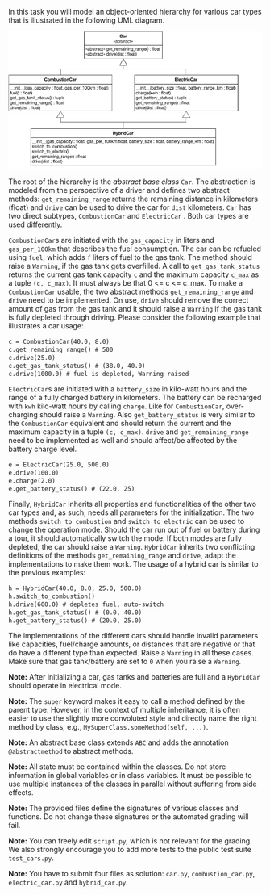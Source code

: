 In this task you will model an object-oriented hierarchy for various car types that is illustrated in the following UML diagram.

![UML for Car Hierarchy](task/resource/cars.png)

The root of the hierarchy is the *abstract base class* `Car`. The abstraction is modeled from the perspective of a driver and defines two abstract methods: `get_remaining_range` returns the remaining distance in kilometers (float) and `drive` can be used to drive the car for `dist` kilometers. `Car` has two direct subtypes, `CombustionCar` and `ElectricCar` . Both car types are used differently. 

`CombustionCar`s are initiated with the `gas_capacity` in liters and `gas_per_100km` that describes the fuel consumption. The car can be refueled using `fuel`, which adds `f` liters of fuel to the gas tank. The method should raise a `Warning`, if the gas tank gets overfilled. A call to `get_gas_tank_status` returns the current gas tank capacity `c` and the maximum capacity `c_max` as a tuple `(c, c_max)`. It must always be that 0 <= c <= c_max. To make a `CombustionCar` usable, the two abstract methods `get_remaining_range` and `drive` need to be implemented. On use, `drive` should remove the correct amount of gas from the gas tank and it should raise a `Warning` if the gas tank is fully depleted through driving. Please consider the following example that illustrates a car usage:

    c = CombustionCar(40.0, 8.0)
    c.get_remaining_range() # 500
    c.drive(25.0)
    c.get_gas_tank_status() # (38.0, 40.0)
    c.drive(1000.0) # fuel is depleted, Warning raised

`ElectricCar`s are initiated with a `battery_size` in kilo-watt hours and the range of a fully charged battery in kilometers. The battery can be recharged with `kwh` kilo-watt hours by calling `charge`. Like for `CombustionCar`, over-charging should raise a `Warning`. Also `get_battery_status` is very similar to the `CombustionCar` equivalent and should return the current and the maximum capacity in a tuple `(c, c_max)`. `drive` and `get_remaining_range` need to be implemented as well and should affect/be affected by the battery charge level.

    e = ElectricCar(25.0, 500.0)
    e.drive(100.0)
    e.charge(2.0)
    e.get_battery_status() # (22.0, 25)

Finally, `HybridCar` inherits all properties and functionalities of the other two car types and, as such, needs all parameters for the initialization. The two methods `switch_to_combustion` and `switch_to_electric` can be used to change the operation mode. Should the car run out of fuel or battery during a tour, it should automatically switch the mode. If both modes are fully depleted, the car should raise a `Warning`. `HybridCar` inherits two conflicting definitions of the methods `get_remaining_range` and `drive`, adapt the implementations to make them work. The usage of a hybrid car is similar to the previous examples:

    h = HybridCar(40.0, 8.0, 25.0, 500.0)
    h.switch_to_combustion()
    h.drive(600.0) # depletes fuel, auto-switch
    h.get_gas_tank_status() # (0.0, 40.0)
    h.get_battery_status() # (20.0, 25.0)

The implementations of the different cars should handle invalid parameters like capacities, fuel/charge amounts, or distances that are negative or that do have a different type than expected. Raise a `Warning` in all these cases. Make sure that gas tank/battery are set to `0` when you raise a `Warning`.

**Note:** After initializing a car, gas tanks and batteries are full and a `HybridCar` should operate in electrical mode.

**Note:** The `super` keyword makes it easy to call a method defined by the parent type. However, in the context of multiple inheritance, it is often easier to use the slightly more convoluted style and directly name the right method by class, e.g., `MySuperClass.someMethod(self, ...)`.

**Note:** An abstract base class extends `ABC` and adds the annotation `@abstractmethod` to abstract methods.

**Note:** All state must be contained within the classes. Do not store information in global variables or in class variables. It must be possible to use multiple instances of the classes in parallel without suffering from side effects.

**Note:** The provided files define the signatures of various classes and functions. Do not change these signatures or the automated grading will fail.

**Note:** You can freely edit `script.py`, which is not relevant for the grading. We also strongly encourage you to add more tests to the public test suite `test_cars.py`.

**Note:** You have to submit four files as solution: `car.py`, `combustion_car.py`, `electric_car.py` and `hybrid_car.py`.
